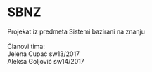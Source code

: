 # SBNZ
Projekat iz predmeta Sistemi bazirani na znanju </br></br>
Članovi tima: </br>
  Jelena Cupać sw13/2017 </br>
  Aleksa Goljović sw14/2017
